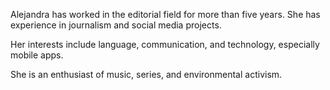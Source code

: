 Alejandra has worked in the editorial field for more than five years. She has experience in journalism and social media projects.

Her interests include language, communication, and technology, especially mobile apps. 

She is an enthusiast of music, series, and environmental activism. 

<!--- Welcome to the DocOps Template
Use Markdown to add information to the pages of your site.

For example, here is a list:

1.  Item 1
2.  Item 2
3.  Item 3

Here is another list:

* Another item
* Another item

Add new pages to your site doing the following:

1. Create a _.md_ file to the **docs** folder.
2. Open the **mkdocs.yml** file.
3. Add the title of the page and the name of the _.md_ file you created under **nav:**.

To learn more about how to write your documents using MkDocs, refer to the official page [Writing your docs](https://www.mkdocs.org/user-guide/writing-your-docs/). --->